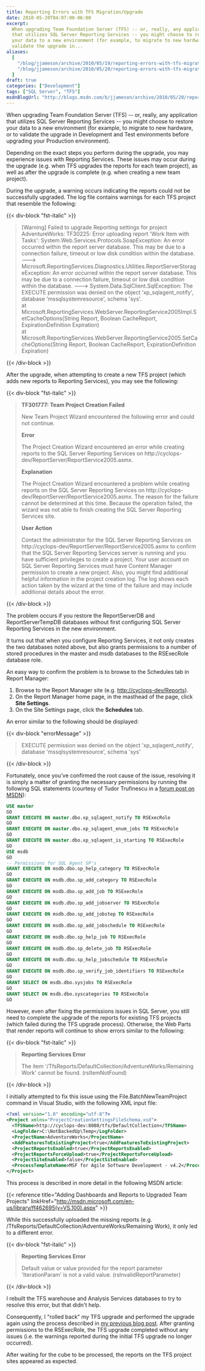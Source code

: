 ```yaml
---
title: Reporting Errors with TFS Migration/Upgrade
date: 2010-05-20T04:07:00-06:00
excerpt:
  When upgrading Team Foundation Server (TFS) -- or, really, any application
  that utilizes SQL Server Reporting Services -- you might choose to restore
  your data to a new environment (for example, to migrate to new hardware, or to
  validate the upgrade in...
aliases:
  [
    "/blog/jjameson/archive/2010/05/19/reporting-errors-with-tfs-migration-upgrade.aspx",
    "/blog/jjameson/archive/2010/05/20/reporting-errors-with-tfs-migration-upgrade.aspx",
  ]
draft: true
categories: ["Development"]
tags: ["SQL Server", "TFS"]
msdnBlogUrl: "http://blogs.msdn.com/b/jjameson/archive/2010/05/20/reporting-errors-with-tfs-migration-upgrade.aspx"
---
```


When upgrading Team Foundation Server (TFS) -- or, really, any application that
utilizes SQL Server Reporting Services -- you might choose to restore your data
to a new environment (for example, to migrate to new hardware, or to validate
the upgrade in Development and Test environments before upgrading your
Production environment).

Depending on the exact steps you perform during the upgrade, you may experience
issues with Reporting Services. These issues may occur during the upgrade (e.g.
when TFS upgrades the reports for each team project), as well as after the
upgrade is complete (e.g. when creating a new team project).

During the upgrade, a warning occurs indicating the reports could not be
successfully upgraded. The log file contains warnings for each TFS project that
resemble the following:

{{< div-block "fst-italic" >}}

> [Warning] Failed to upgrade Reporting settings for project AdventureWorks:
> TF30225: Error uploading report 'Work Item with Tasks':
> System.Web.Services.Protocols.SoapException: An error occurred within the
> report server database. This may be due to a connection failure, timeout or
> low disk condition within the database. ---&gt;
> Microsoft.ReportingServices.Diagnostics.Utilities.ReportServerStorageException:
> An error occurred within the report server database. This may be due to a
> connection failure, timeout or low disk condition within the database. ---&gt;
> System.Data.SqlClient.SqlException: The EXECUTE permission was denied on the
> object 'xp\_sqlagent\_notify', database 'mssqlsystemresource', schema 'sys'.\
> at
> Microsoft.ReportingServices.WebServer.ReportingService2005Impl.SetCacheOptions(String
> Report, Boolean CacheReport, ExpirationDefinition Expiration)\
> at
> Microsoft.ReportingServices.WebServer.ReportingService2005.SetCacheOptions(String
> Report, Boolean CacheReport, ExpirationDefinition Expiration)

{{< /div-block >}}

After the upgrade, when attempting to create a new TFS project (which adds new
reports to Reporting Services), you may see the following:

{{< div-block "fst-italic" >}}

> **TF301777: Team Project Creation Failed**
> 
> New Team Project Wizard encountered the following error and could not
> continue.
> 
> **Error**
> 
> The Project Creation Wizard encountered an error while creating reports to the
> SQL Server Reporting Services on
> http://cyclops-dev/ReportServer/ReportService2005.asmx.
> 
> **Explanation**
> 
> The Project Creation Wizard encountered a problem while creating reports on
> the SQL Server Reporting Services on
> http://cyclops-dev/ReportServer/ReportService2005.asmx. The reason for the
> failure cannot be determined at this time. Because the operation failed, the
> wizard was not able to finish creating the SQL Server Reporting Services site.
> 
> **User Action**
> 
> Contact the administrator for the SQL Server Reporting Services on
> http://cyclops-dev/ReportServer/ReportService2005.asmx to confirm that the SQL
> Server Reporting Services server is running and you have sufficient privileges
> to create a project. Your user account on SQL Server Reporting Services must
> have Content Manager permission to create a new project. Also, you might find
> additional helpful information in the project creation log. The log shows each
> action taken by the wizard at the time of the failure and may include
> additional details about the error.

{{< /div-block >}}

The problem occurs if you restore the ReportServerDB and ReportServerTempDB
databases without first configuring SQL Server Reporting Services in the new
environment.

It turns out that when you configure Reporting Services, it not only creates the
two databases noted above, but also grants permissions to a number of stored
procedures in the master and msdb databases to the RSExecRole database role.

An easy way to confirm the problem is to browse to the Schedules tab in Report
Manager:

1. Browse to the Report Manager site (e.g.
   [http://cyclops-dev/Reports](http://cyclops-dev/Reports)).
2. On the Report Manager home page, in the masthead of the page, click **Site
   Settings**.
3. On the Site Settings page, click the **Schedules** tab.

An error similar to the following should be displayed:

{{< div-block "errorMessage" >}}

> EXECUTE permission was denied on the object 'xp\_sqlagent\_notify', database
> 'mssqlsystemresource', schema 'sys'

{{< /div-block >}}

Fortunately, once you've confirmed the root cause of the issue, resolving it is
simply a matter of granting the necessary permissions by running the following
SQL statements (courtesy of Tudor Trufinescu in a
[forum post on MSDN](http://social.msdn.microsoft.com/forums/en-US/sqlreportingservices/thread/444c3bab-985b-40a0-8362-2742df1a6577/)):

```SQL
USE master
GO
GRANT EXECUTE ON master.dbo.xp_sqlagent_notify TO RSExecRole
GO
GRANT EXECUTE ON master.dbo.xp_sqlagent_enum_jobs TO RSExecRole
GO
GRANT EXECUTE ON master.dbo.xp_sqlagent_is_starting TO RSExecRole
GO
USE msdb
GO
-- Permissions for SQL Agent SP's
GRANT EXECUTE ON msdb.dbo.sp_help_category TO RSExecRole
GO
GRANT EXECUTE ON msdb.dbo.sp_add_category TO RSExecRole
GO
GRANT EXECUTE ON msdb.dbo.sp_add_job TO RSExecRole
GO
GRANT EXECUTE ON msdb.dbo.sp_add_jobserver TO RSExecRole
GO
GRANT EXECUTE ON msdb.dbo.sp_add_jobstep TO RSExecRole
GO
GRANT EXECUTE ON msdb.dbo.sp_add_jobschedule TO RSExecRole
GO
GRANT EXECUTE ON msdb.dbo.sp_help_job TO RSExecRole
GO
GRANT EXECUTE ON msdb.dbo.sp_delete_job TO RSExecRole
GO
GRANT EXECUTE ON msdb.dbo.sp_help_jobschedule TO RSExecRole
GO
GRANT EXECUTE ON msdb.dbo.sp_verify_job_identifiers TO RSExecRole
GO
GRANT SELECT ON msdb.dbo.sysjobs TO RSExecRole
GO
GRANT SELECT ON msdb.dbo.syscategories TO RSExecRole
GO
```

However, even after fixing the permissions issues in SQL Server, you still need
to complete the upgrade of the reports for existing TFS projects (which failed
during the TFS upgrade process). Otherwise, the Web Parts that render reports
will continue to show errors similar to the following:

{{< div-block "fst-italic" >}}

> **Reporting Services Error**
> 
> The item '/TfsReports/DefaultCollection/AdventureWorks/Remaining Work' cannot
> be found. (rsItemNotFound)

{{< /div-block >}}

I initially attempted to fix this issue using the File.BatchNewTeamProject
command in Visual Studio, with the following XML input file:

```XML
<?xml version="1.0" encoding="utf-8"?>
<Project xmlns="ProjectCreationSettingsFileSchema.xsd">
  <TFSName>http://cyclops-dev:8080/tfs/DefaultCollection</TFSName>
  <LogFolder>C:\NotBackedUp\Temp</LogFolder>
  <ProjectName>AdventureWorks</ProjectName>
  <AddFeaturesToExistingProject>true</AddFeaturesToExistingProject>
  <ProjectReportsEnabled>true</ProjectReportsEnabled>
  <ProjectReportsForceUpload>true</ProjectReportsForceUpload>
  <ProjectSiteEnabled>false</ProjectSiteEnabled>
  <ProcessTemplateName>MSF for Agile Software Development - v4.2</ProcessTemplateName>
</Project>
```

This process is described in more detail in the following MSDN article:

{{< reference title="Adding Dashboards and Reports to Upgraded Team Projects"
linkHref="http://msdn.microsoft.com/en-us/library/ff462695(v=VS.100).aspx" >}}

While this successfully uploaded the missing reports (e.g.
/TfsReports/DefaultCollection/AdventureWorks/Remaining Work), it only led to a
different error.

{{< div-block "fst-italic" >}}

> **Reporting Services Error**
> 
> Default value or value provided for the report parameter 'IterationParam' is
> not a valid value. (rsInvalidReportParameter)

{{< /div-block >}}

I rebuilt the TFS warehouse and Analysis Services databases to try to resolve
this error, but that didn't help.

Consequently, I "rolled back" my TFS upgrade and performed the upgrade again
using the process described in
[my previous blog post](/blog/jjameson/2010/05/20/performing-a-do-over-with-tfs-2010-upgrade).
After granting permissions to the RSExecRole, the TFS upgrade completed without
any issues (i.e. the warnings reported during the initial TFS upgrade no longer
occurred).

After waiting for the cube to be processed, the reports on the TFS project sites
appeared as expected.

